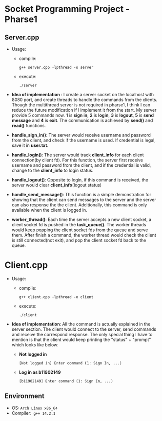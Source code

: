 # Socket Programming Project - Pharse1

## Server.cpp

- Usage: 

  - compile:  

    ```shell
    g++ server.cpp -lpthread -o server
    
    ```

  - execute:

    ```shell
    ./server
    ```

- **Idea of implementation** : I create a server socket on the localhost with 8080 port, and create threads to handle the commands from the clients. Though the multithread server is not required in pharse1, I think I can reduce the future modification if I implement it from the start. My server provide 5 commands now. **1** is **sign in**, **2**  is **login**, **3** is **logout**, **5** is **send message** and **4** is **exit**. The communication is achieved by **send()** and **read()** functions.

- **handle_sign_in()**: The server would receive username and password from the client, and check if  the username is used. If credential is legal, save it in **user.txt**.
- **handle_login()**: The server would track **client_info** for each client connection(by client fd). For this function, the server first receive username and password from the client, and if the credential is valid, change to the **client_info** to login status.
- **handle_logout()**: Opposite to login, if this command is received, the server would clear **client_info**(logout status)
- **handle_send_message()**: This function is a simple demonstration for showing that the client can send messages to the server and the server can also response the the client. Additionally, this command is only available when the client is logged in.
- **worker_thread()**: Each time the server accepts a new client socket, a client socket fd is pushed in the **task_queue()**. The worker threads would keep popping the client socket fds from the queue and serve them. After finish a command, the worker thread would check the client is still connected(not exit), and pop the client socket fd back to the queue.

# Client.cpp
- Usage: 

  - compile:  

    ```shell
    g++ client.cpp -lpthread -o client
    
    ```

  - execute:

    ```shell
    ./client
    ```

- **Idea of implementation**: All the command is actually explained in the server section. The client would connect to the server, send commands and receive the correspond response. The only special thing I have to mention is that the client would keep printing the "status" + "prompt" which looks like below:

  - **Not logged in**

    ```
    [Not logged in] Enter command (1: Sign In, ...)
    ```

  - **Log in as b11902149** 

    ```
    [b11902149] Enter command (1: Sign In, ...)
    ```

## Environment

- OS: `Arch Linux x86_64`
- Compiler:` g++ 14.2.1`
